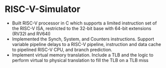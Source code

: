 # RISC-V-Simulator
- Built RISC-V processor in C which supports a limited instruction set of the RISC-V ISA, restricted to the 32-bit
base with 64-bit extensions (RV32I and RV64I)
- Implemented the Synch, System, and Counters instructions. Support variable pipeline delays to a RISC-V pipeline,
instruction and data cache to pipelined RISC-V CPU, and branch prediction.
- Implement virtual memory translation. Include a TLB and the logic to perform virtual to physical translation to fill
the TLB on a TLB miss
